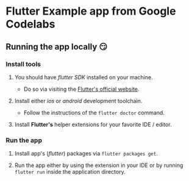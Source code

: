 # Flutter Example app from Google Codelabs

## Running the app locally :smirk:

### Install tools

1. You should have _flutter SDK_ installed on your machine.
    * Do so via visiting the [Flutter's official website](https://flutter.io).

2. Install either _ios_ or _android_ development toolchain.
    * Follow the instructions of the `flutter doctor` command.

3. Install **Flutter's** helper extensions for your favorite IDE / editor.

### Run the app

1. Install app's (*flutter*) packages via `flutter packages get`.

2. Run the app either by using the extension in your IDE or by running `flutter run` inside the application directory.